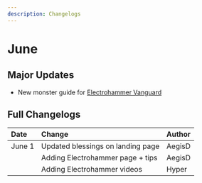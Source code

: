 ```yaml
---
description: Changelogs
---
```


# June

## Major Updates

* New monster guide for [Electrohammer Vanguard](../../monsters/fatui/electrohammer-vanguard.md)

## Full Changelogs

| Date | Change | Author |
| :--- | :--- | :--- |
| June 1 | Updated blessings on landing page | AegisD |
|  | Adding Electrohammer page + tips | AegisD |
|  | Adding Electrohammer videos | Hyper |

